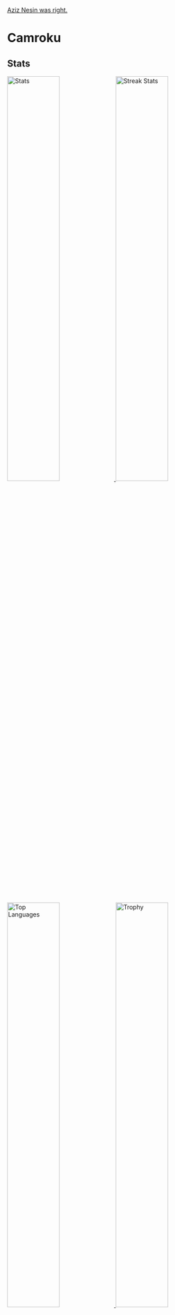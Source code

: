 [Aziz Nesin was right.](https://aziznesinwasright.me/)

# Camroku
## Stats
<div>
    <a href="https://github.com/anuraghazra/github-readme-stats">
        <img width="49%" alt="Stats" src="https://github-readme-stats.vercel.app/api?username=Camroku&theme=apprentice&hide_border=true&count_private=true&include_all_commits=true&custom_title=Çınar's+GitHub+Stats"/>
    </a>
    <a href="https://github-readme-streak-stats.herokuapp.com">
      <img width="49%" alt="Streak Stats" src="http://github-readme-streak-stats.herokuapp.com?user=Camroku&hide_border=true&date_format=M%20j%5B%2C%20Y%5D&background=262626&stroke=616BBC00&sideLabels=BCBCBC&currStreakLabel=BCBCBC&currStreakNum=FFFFFF&sideNums=FFFFFF&dates=5F875F&ring=AF5F5F&fire=AF5F5F"/>
    </a>
    <a href="https://github.com/anuraghazra/github-readme-stats">
      <img width="49%" alt="Top Languages" src="https://github-readme-stats.vercel.app/api/top-langs/?username=Camroku&theme=apprentice&langs_count=6&hide_border=true&hide_title=true" />
    </a>
    <a href="https://github.com/ryo-ma/github-profile-trophy">
      <img width="49%" alt="Trophy" src="https://github-profile-trophy.vercel.app/?username=Camroku&theme=apprentice&no-frame=true&column=3" />
    </a>
    <a href="https://github.com/Ashutosh00710/github-readme-activity-graph">
      <img width="98%" alt="Activity" src="https://activity-graph.herokuapp.com/graph?username=Camroku&bg_color=262626&color=BCBCBC&line=8787AF&point=6C6C6C&area_color=5F5F87&area=true&hide_border=true" />
    </a>
</div>

## Languages I Know
* C#
* C++
* CSS3
* Go
* HTML5
* Markdown
* PHP
* Python
* Rust
* Shell Script
* V
* JSON

## Operating Systems I Used
* Windows
  * Windows 7
  * Windows 8.1
  * Windows 10
  * Windows 11

* Linux
  * Debian
    * Kali
    * Ubuntu
    * Kubuntu
    * Debian
    * Zorin OS
  * Arch
    * Arch
    * Artix
    * Manjaro
  * Not based on anything
    * Fedora
    * OpenSUSE
    * Android
    * Pisi Linux
    * Calculate Linux
    * Void Linux

* Other
  * ToaruOS
  * MikeOS

I'm currently using **Void Linux** and **Android**.<br/>

## Window Managers/Desktop Environments I Used
* GNOME
* Plasma
* LXDE
* XFCE
* i3wm
* dwm
* bspwm
* worm

I'm currently using **dwm**.

## Browsers I Used
* Chromium
  * Google Chrome
  * Edge
  * Opera
  * Brave
* Gecko
  * Firefox
  * Tor
* Other
  * IE

I'm currently using **Mozilla Firefox**.

## Contact
<img src="https://avatars.githubusercontent.com/u/79412062" align="right" width="150px" />

* [Camroku.TECH](https://camroku.tech)
* [Email](mailto:cinaryilmaz.gnu@gmail.com)
